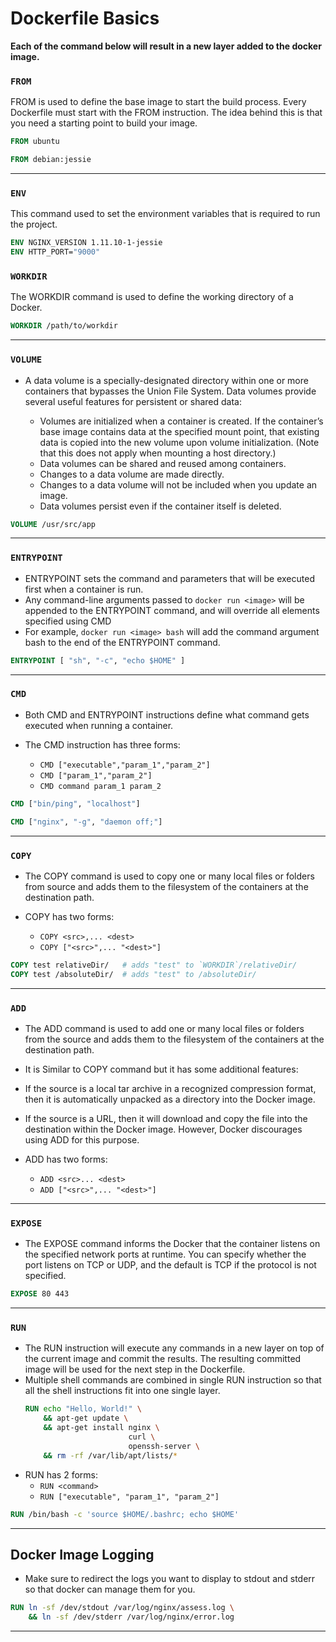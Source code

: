 # Dockerfile Basics
**Each of the command below will result in a new layer added to the docker image.**

### ```FROM```
FROM is used to define the base image to start the build process. Every Dockerfile must start with the FROM instruction. The idea behind this is that you need a starting point to build your image.

```Dockerfile
FROM ubuntu
```
```Dockerfile
FROM debian:jessie
```
---
### ```ENV```
This command used to set the environment variables that is required to run the project.
```Dockerfile
ENV NGINX_VERSION 1.11.10-1-jessie
ENV HTTP_PORT="9000"
```
### ```WORKDIR```
The WORKDIR command is used to define the working directory of a Docker.
```Dockerfile
WORKDIR /path/to/workdir
```
---
### ```VOLUME```
* A data volume is a specially-designated directory within one or more containers that bypasses the Union File System. Data volumes provide several useful features for persistent or shared data:

	* Volumes are initialized when a container is created. If the container’s base image contains data at the specified mount point,
	that existing data is copied into the new volume upon volume
	initialization. (Note that this does not apply when mounting a host
	directory.)
	* Data volumes can be shared and reused among containers.
	* Changes to a data volume are made directly.
	* Changes to a data volume will not be included when you update an image.
	* Data volumes persist even if the container itself is deleted.
```Dockerfile
VOLUME /usr/src/app
```
---
### ```ENTRYPOINT```
* ENTRYPOINT sets the command and parameters that will be executed first when a container is run. 
* Any command-line arguments passed to ```docker run <image>``` will be appended to the ENTRYPOINT command, and will override all elements specified using CMD
* For example, ```docker run <image> bash``` will add the command argument bash to the end of the ENTRYPOINT command.
```Dockerfile
ENTRYPOINT [ "sh", "-c", "echo $HOME" ]
```
---
### ```CMD```
* Both CMD and ENTRYPOINT instructions define what command gets executed when running a container.

* The CMD instruction has three forms:
  * ```CMD ["executable","param_1","param_2"]```
  * ```CMD ["param_1","param_2"]```
  * ```CMD command param_1 param_2```
```Dockerfile
CMD ["bin/ping", "localhost"]
```
```Dockerfile
CMD ["nginx", "-g", "daemon off;"]
```
---
### ```COPY```
* The COPY command is used to copy one or many local files or folders from source and adds them to the filesystem of the containers at the destination path.

* COPY has two forms:
  * ```COPY <src>,... <dest>```
  * ```COPY ["<src>",... "<dest>"]```

```Dockerfile
COPY test relativeDir/   # adds "test" to `WORKDIR`/relativeDir/
COPY test /absoluteDir/  # adds "test" to /absoluteDir/
```
---
### ```ADD```
* The ADD command is used to add one or many local files or folders from the source and adds them to the filesystem of the containers at the destination path.

* It is Similar to COPY command but it has some additional features:

* If the source is a local tar archive in a recognized compression format, then it is automatically unpacked as a directory into the Docker image.
* If the source is a URL, then it will download and copy the file into the destination within the Docker image. However, Docker discourages using ADD for this purpose.
* ADD has two forms:
	* ```ADD <src>... <dest>```
	* ```ADD ["<src>",... "<dest>"]```

---
### ```EXPOSE```
* The EXPOSE command informs the Docker that the container listens on the specified network ports at runtime. You can specify whether the port listens on TCP or UDP, and the default is TCP if the protocol is not specified.
```Dockerfile
EXPOSE 80 443
```
---
### ```RUN```
* The RUN instruction will execute any commands in a new layer on top of the current image and commit the results. The resulting committed image will be used for the next step in the Dockerfile.
* Multiple shell commands are combined in single RUN instruction so that all the shell instructions fit into one single layer.
  ```Dockerfile
  RUN echo "Hello, World!" \
      && apt-get update \
      && apt-get install nginx \
                         curl \
                         openssh-server \
      && rm -rf /var/lib/apt/lists/*
  ```
* RUN has 2 forms:
  * ```RUN <command>```
  * ```RUN ["executable", "param_1", "param_2"]```
  
```Dockerfile
RUN /bin/bash -c 'source $HOME/.bashrc; echo $HOME'
```
---
## Docker Image Logging
* Make sure to redirect the logs you want to display to stdout and stderr so that docker can manage them for you.
```Dockerfile
RUN ln -sf /dev/stdout /var/log/nginx/assess.log \
	&& ln -sf /dev/stderr /var/log/nginx/error.log
```
---